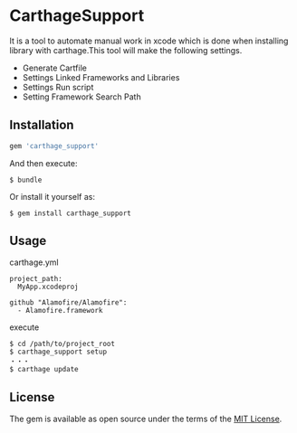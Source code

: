# CarthageSupport

It is a tool to automate manual work in xcode which is done when installing library with carthage.This tool will make the following settings.  

- Generate Cartfile
- Settings Linked Frameworks and Libraries
- Settings Run script
- Setting Framework Search Path

## Installation

```ruby
gem 'carthage_support'
```

And then execute:

    $ bundle

Or install it yourself as:

    $ gem install carthage_support

## Usage

carthage.yml
```
project_path:
  MyApp.xcodeproj

github "Alamofire/Alamofire":
  - Alamofire.framework
```

execute
```
$ cd /path/to/project_root
$ carthage_support setup
・・・
$ carthage update
```

## License

The gem is available as open source under the terms of the [MIT License](https://opensource.org/licenses/MIT).

